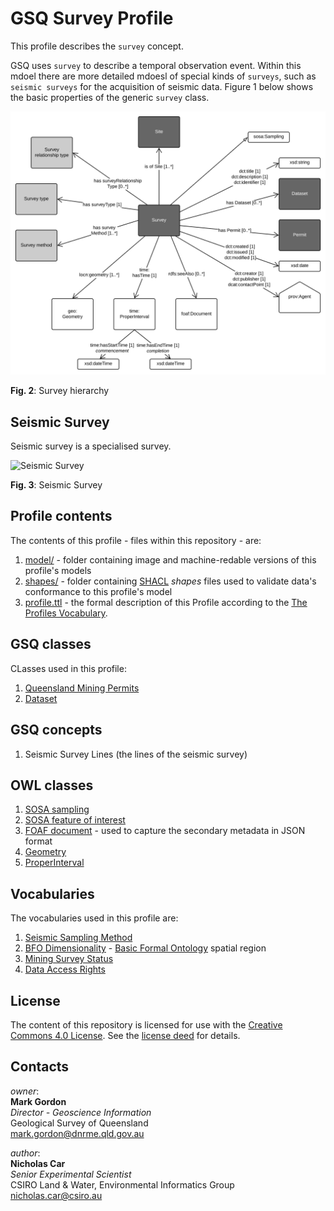 # GSQ Survey Profile
This profile describes the `survey` concept. 

GSQ uses `survey` to describe a temporal observation event. Within this mdoel there are more detailed mdoesl of special kinds of `surveys`, such as `seismic surveys` for the acquisition of seismic data. Figure 1 below shows the basic properties of the generic `survey` class.

<p align="center">
<img src="model/profile-Survey.svg" style="width:700px><br>
Figure 1: Survey profile</p>

Figure 1. shows the template Survey profile used by GSQ.

The sepcialised surveys and their relation to `Survey` are given in Figure 2.

<img src="model/survey-hierarchy.svg" style="width:100px;" alt="Survey hierarchy" />  

**Fig. 2**: Survey hierarchy  

## Seismic Survey
Seismic survey is a specialised survey.

<img src="model/seismic-survey.svg" style="width:300px;" alt="Seismic Survey" />  

**Fig. 3**: Seismic Survey  

## Profile contents
The contents of this profile - files within this repository - are:

1. [model/](model/) - folder containing image and machine-redable versions of this profile's models
2. [shapes/](shapes) - folder containing [SHACL](https://www.w3.org/TR/shacl/) *shapes* files used to validate data's conformance to this profile's model
3. [profile.ttl](profile.ttl) - the formal description of this Profile according to the [The Profiles Vocabulary](https://www.w3.org/TR/dx-prof/).

## GSQ classes
CLasses used in this profile:
1. [Queensland Mining Permits](https://github.com/geological-survey-of-queensland/gsq-permit-profile)
2. [Dataset](https://github.com/geological-survey-of-queensland/gsq-dataset-profile)

## GSQ concepts
1. Seismic Survey Lines (the lines of the seismic survey)

## OWL classes
1. [SOSA sampling](https://www.w3.org/TR/vocab-ssn/#SOSASampling)
2. [SOSA feature of interest](https://www.w3.org/TR/vocab-ssn/#SOSAFeatureOfInterest)
3. [FOAF document](http://xmlns.com/foaf/spec/#term_Document) - used to capture the secondary metadata in JSON format
4. [Geometry](https://www.w3.org/2003/01/geo/)
5. [ProperInterval](https://www.w3.org/TR/owl-time/#time:ProperInterval)

## Vocabularies
The vocabularies used in this profile are:
1. [Seismic Sampling Method](http://vocabs.gsq.digital/vocabulary/seismic-sampling-method)
2. [BFO Dimensionality](http://vocabs.gsq.digital/vocabulary/spatial-region) - [Basic Formal Ontology](https://github.com/bfo-ontology/BFO/wiki) spatial region
3. [Mining Survey Status](http://vocabs.gsq.digital/vocabulary/mining-survey-status)
4. [Data Access Rights](http://vocabs.gsq.digital/vocabulary/data-access)

## License
The content of this repository is licensed for use with the [Creative Commons 4.0 License](https://creativecommons.org/licenses/by/4.0/). See the [license deed](LICENSE) for details.

## Contacts 
*owner*:  
**Mark Gordon**  
*Director - Geoscience Information*  
Geological Survey of Queensland  
<mark.gordon@dnrme.qld.gov.au>   

*author*:  
**Nicholas Car**  
*Senior Experimental Scientist*  
CSIRO Land & Water, Environmental Informatics Group  
<nicholas.car@csiro.au>

